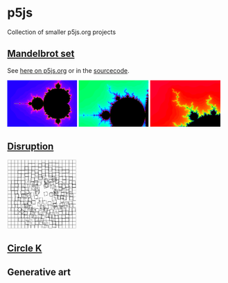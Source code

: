 # p5js

Collection of smaller p5js.org projects

## [Mandelbrot set](mandelbrot)

See [here on p5js.org](https://editor.p5js.org/kreier/sketches/LwK3EW-Os) or in the [sourcecode](mandelbrot).

<img src="mandelbrot/mandelbrot.png" width="32%"> <img src="mandelbrot/mandelbrot7.png" width="32%"> <img src="mandelbrot/mandelbrot5.png" width="32%">

## [Disruption](disruption)

<img src="disruption/preview.png" width="32%">

## [Circle K](circle_k)

## Generative art
